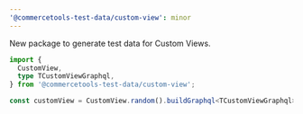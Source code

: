 ```yaml
---
'@commercetools-test-data/custom-view': minor
---
```


New package to generate test data for Custom Views.

```ts
import {
  CustomView,
  type TCustomViewGraphql,
} from '@commercetools-test-data/custom-view';

const customView = CustomView.random().buildGraphql<TCustomViewGraphql>();
```
